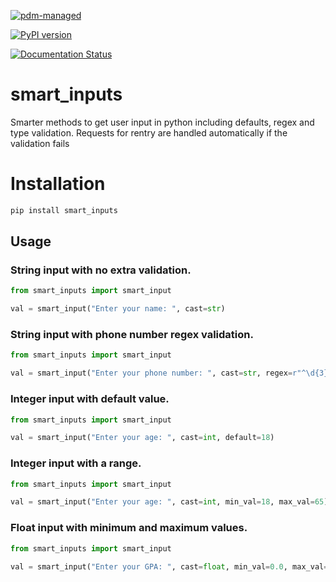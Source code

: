 [![pdm-managed](https://img.shields.io/badge/pdm-managed-blueviolet)](https://pdm.fming.dev)

[![PyPI version](https://badge.fury.io/py/smart-inputs.svg)](https://badge.fury.io/py/smart-inputs)

[![Documentation Status](https://readthedocs.org/projects/smart-inputs/badge/?version=latest)](https://smart-inputs.readthedocs.io/en/latest/?badge=latest)



# smart_inputs

Smarter methods to get user input in python including defaults, regex and type validation. Requests for rentry are handled automatically if the validation fails

# Installation

```sh
pip install smart_inputs
```

## Usage

### String input with no extra validation.

```py
from smart_inputs import smart_input

val = smart_input("Enter your name: ", cast=str)
```

### String input with phone number regex validation.

```py
from smart_inputs import smart_input

val = smart_input("Enter your phone number: ", cast=str, regex=r"^\d{3}-\d{3}-\d{4}$")
```

### Integer input with default value.

```py
from smart_inputs import smart_input

val = smart_input("Enter your age: ", cast=int, default=18)
```

### Integer input with a range.

```py
from smart_inputs import smart_input

val = smart_input("Enter your age: ", cast=int, min_val=18, max_val=65)
```

### Float input with minimum and maximum values.

```py
from smart_inputs import smart_input

val = smart_input("Enter your GPA: ", cast=float, min_val=0.0, max_val=4.0)
```